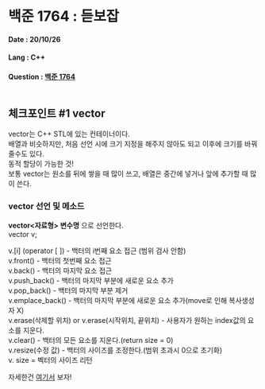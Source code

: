 # 백준 1764 : 듣보잡

#### Date : 20/10/26

#### Lang : C++ 

#### Question : [백준 1764](https://www.acmicpc.net/problem/1764)

```c++

```

## 체크포인트 #1 vector

vector는 C++ STL에 있는 컨테이너이다.  
배열과 비슷하지만, 처음 선언 시에 크기 지정을 해주지 않아도 되고 이후에 크기를 바꿔줄수도 있다.  
동적 할당이 가능한 것!  
보통 vector는 원소를 뒤에 쌓을 때 많이 쓰고, 배열은 중간에 넣거나 앞에 추가할 때 많이 쓴다.  


### vector 선언 및 메소드  
**vector<자료형> 변수명** 으로 선언한다.  
vector<int> v;    

v.[i] (operator [ ])  - 백터의 i번째 요소 접근 (범위 검사 안함)   
v.front() - 백터의 첫번째 요소 접근  
v.back() -  백터의 마지막 요소 접근  
v.push_back() - 백터의 마지막 부분에 새로운 요소 추가  
v.pop_back() - 백터의 마지막 부분 제거  
v.emplace_back() - 백터의 마지막 부분에 새로운 요소 추가(move로 인해 복사생성자 X)  
v.erase(삭제할 위치) or v.erase(시작위치, 끝위치) - 사용자가 원하는 index값의 요소를 지운다.  
v.clear() - 백터의 모든 요소를 지운다.(return size = 0)  
v.resize(수정 값) - 백터의 사이즈를 조정한다.(범위 초과시 0으로 초기화)  
v. size = 벡터의 사이즈 리턴  

자세한건 [여기서](https://hwan-shell.tistory.com/119) 보자!









